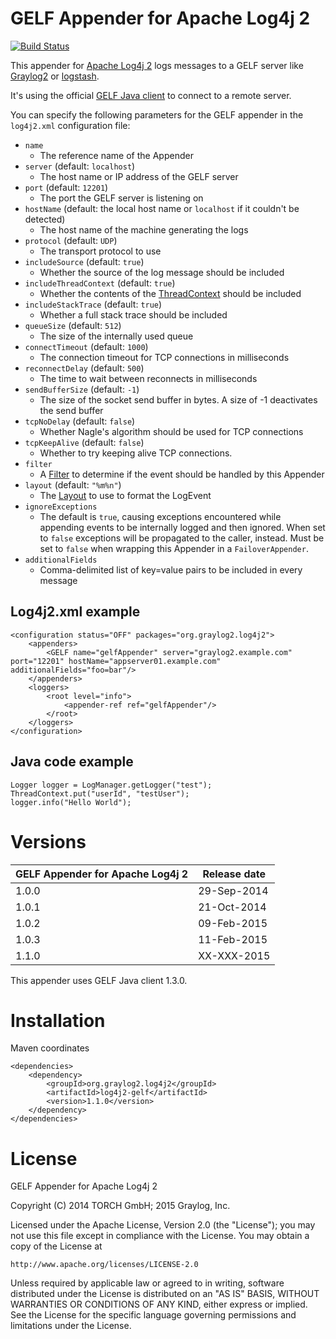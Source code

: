 # GELF Appender for Apache Log4j 2
[![Build Status](https://travis-ci.org/Graylog2/log4j2-gelf.svg?branch=master)](https://travis-ci.org/Graylog2/log4j2-gelf)

This appender for [Apache Log4j 2](https://logging.apache.org/log4j/2.x/) logs messages to a GELF server like [Graylog2](http://www.graylog2.org) or [logstash](http://logstash.net).

It's using the official [GELF Java client](https://graylog2.github.io/gelfclient/) to connect to a remote server.

You can specify the following parameters for the GELF appender in the `log4j2.xml` configuration file:

* `name`
  * The reference name of the Appender
* `server` (default: `localhost`)
  * The host name or IP address of the GELF server
* `port` (default: `12201`)
  * The port the GELF server is listening on
* `hostName` (default: the local host name or `localhost` if it couldn't be detected)
  * The host name of the machine generating the logs
* `protocol` (default: `UDP`)
  * The transport protocol to use
* `includeSource` (default: `true`)
  * Whether the source of the log message should be included
* `includeThreadContext` (default: `true`)
  * Whether the contents of the [ThreadContext](https://logging.apache.org/log4j/2.x/manual/thread-context.html) should be included
* `includeStackTrace` (default: `true`)
  * Whether a full stack trace should be included
* `queueSize` (default: `512`)
  * The size of the internally used queue
* `connectTimeout` (default: `1000`)
  * The connection timeout for TCP connections in milliseconds
* `reconnectDelay` (default: `500`)
  * The time to wait between reconnects in milliseconds
* `sendBufferSize` (default: `-1`)
  * The size of the socket send buffer in bytes. A size of -1 deactivates the send buffer
* `tcpNoDelay` (default: `false`)
  * Whether Nagle's algorithm should be used for TCP connections
* `tcpKeepAlive` (default: `false`)
  * Whether to try keeping alive TCP connections.
* `filter`
  * A [Filter](https://logging.apache.org/log4j/2.x/manual/filters.html) to determine if the event should be handled by this Appender
* `layout` (default: `"%m%n"`)
  * The [Layout](https://logging.apache.org/log4j/2.x/manual/layouts.html) to use to format the LogEvent
* `ignoreExceptions`
  * The default is `true`, causing exceptions encountered while appending events to be internally logged and then ignored. When set to `false` exceptions will be propagated to the caller, instead. Must be set to `false` when wrapping this Appender in a `FailoverAppender`.
* `additionalFields`
  * Comma-delimited list of key=value pairs to be included in every message

## Log4j2.xml example

    <configuration status="OFF" packages="org.graylog2.log4j2">
        <appenders>
            <GELF name="gelfAppender" server="graylog2.example.com" port="12201" hostName="appserver01.example.com" additionalFields="foo=bar"/>
        </appenders>
        <loggers>
            <root level="info">
                <appender-ref ref="gelfAppender"/>
            </root>
        </loggers>
    </configuration>


## Java code example

    Logger logger = LogManager.getLogger("test");
    ThreadContext.put("userId", "testUser");
    logger.info("Hello World");


# Versions

| GELF Appender for Apache Log4j 2 | Release date |
| -------------------------------- | ------------ |
| 1.0.0                            | 29-Sep-2014  |
| 1.0.1                            | 21-Oct-2014  |
| 1.0.2                            | 09-Feb-2015  |
| 1.0.3                            | 11-Feb-2015  |
| 1.1.0                            | XX-XXX-2015  |

This appender uses GELF Java client 1.3.0.


# Installation

Maven coordinates

    <dependencies>
        <dependency>
            <groupId>org.graylog2.log4j2</groupId>
            <artifactId>log4j2-gelf</artifactId>
            <version>1.1.0</version>
        </dependency>
    </dependencies>


# License

GELF Appender for Apache Log4j 2

Copyright (C) 2014 TORCH GmbH; 2015 Graylog, Inc.

Licensed under the Apache License, Version 2.0 (the "License");
you may not use this file except in compliance with the License.
You may obtain a copy of the License at

    http://www.apache.org/licenses/LICENSE-2.0

Unless required by applicable law or agreed to in writing, software
distributed under the License is distributed on an "AS IS" BASIS,
WITHOUT WARRANTIES OR CONDITIONS OF ANY KIND, either express or implied.
See the License for the specific language governing permissions and
limitations under the License.
